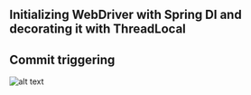## Initializing WebDriver with Spring DI and decorating it with ThreadLocal
## Commit triggering

![alt text](https://user-images.githubusercontent.com/29536580/28378984-c964b462-6cba-11e7-9a1c-e5133a41ac6d.jpg)
